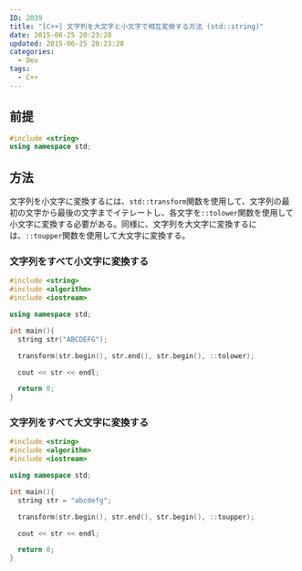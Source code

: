```yaml
---
ID: 2039
title: "[C++] 文字列を大文字と小文字で相互変換する方法 (std::string)"
date: 2015-06-25 20:23:28
updated: 2015-06-25 20:23:28
categories:
  - Dev
tags:
  - C++
---
```


## 前提

```cpp
#include <string>
using namespace std;
```

## 方法

文字列を小文字に変換するには、`std::transform`関数を使用して、文字列の最初の文字から最後の文字までイテレートし、各文字を`::tolower`関数を使用して小文字に変換する必要がある。同様に、文字列を大文字に変換するには、`::toupper`関数を使用して大文字に変換する。

### 文字列をすべて小文字に変換する

```cpp
#include <string>
#include <algorithm>
#include <iostream>

using namespace std;

int main(){
  string str("ABCDEFG");

  transform(str.begin(), str.end(), str.begin(), ::tolower);

  cout << str << endl;

  return 0;
}
```

### 文字列をすべて大文字に変換する

```cpp
#include <string>
#include <algorithm>
#include <iostream>

using namespace std;

int main(){
  string str = "abcdefg";

  transform(str.begin(), str.end(), str.begin(), ::toupper);

  cout << str << endl;

  return 0;
}
```
